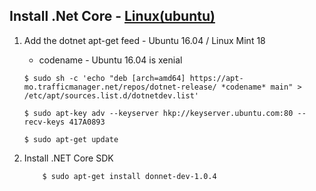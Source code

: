 ## Install .Net Core - [Linux(ubuntu)](https://www.microsoft.com/net/core#linuxubuntu)

1. Add the dotnet apt-get feed - Ubuntu 16.04 / Linux Mint 18

    * codename - Ubuntu 16.04 is xenial 
    
    ```
    $ sudo sh -c 'echo "deb [arch=amd64] https://apt-mo.trafficmanager.net/repos/dotnet-release/ *codename* main" > /etc/apt/sources.list.d/dotnetdev.list'
    
    $ sudo apt-key adv --keyserver hkp://keyserver.ubuntu.com:80 --recv-keys 417A0893
    
    $ sudo apt-get update

    ```

2. Install .NET Core SDK


    ```
        $ sudo apt-get install donnet-dev-1.0.4

    ```